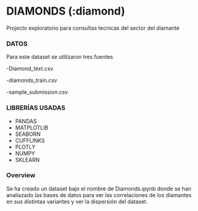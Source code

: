 # DIAMONDS (:diamond)



Projecto exploratorio para consultas tecnicas del sector del diamante

### DATOS

Para este dataset se utilizaron tres fuentes

-Diamond_text.csv

-diamonds_train.csv

-sample_submission.csv


### LIBRERÍAS USADAS

- PANDAS
- MATPLOTLIB
- SEABORN
- CUFFLINKS
- PLOTLY
- NUMPY
- SKLEARN


### Overview

Se ha creado un dataset bajo el nombre de Diamonds.ipynb donde se han analiazado las bases de datos para ver las correlaciones de los diamantes en sus distintas variantes y ver la dispersión del dataset.

